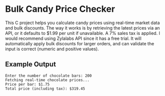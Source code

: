 # Bulk Candy Price Checker

This C project helps you calculate candy prices using real-time market data and bulk discounts. The way it works is by retrieving the latest prices via an API, or it defaults to $1.99 per unit if unavailable. A 7% sales tax is applied. I would recommend using Zylalabs API since it has a free trial. It will automatically apply bulk discounts for larger orders, and can validate the input is correct (numeric and positive values).

## Example Output
```
Enter the number of chocolate bars: 200
Fetching real-time chocolate prices...
Price per bar: $1.75
Total price (including tax): $319.45

```

